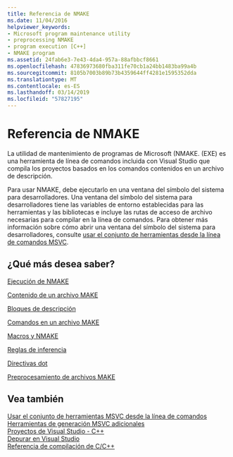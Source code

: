 ```yaml
---
title: Referencia de NMAKE
ms.date: 11/04/2016
helpviewer_keywords:
- Microsoft program maintenance utility
- preprocessing NMAKE
- program execution [C++]
- NMAKE program
ms.assetid: 24fab6e3-7e43-4da4-957a-88afbbcf8661
ms.openlocfilehash: 47836973680fba311fe70cb1a24bb1483ba99a4b
ms.sourcegitcommit: 8105b7003b89b73b4359644ff4281e1595352dda
ms.translationtype: MT
ms.contentlocale: es-ES
ms.lasthandoff: 03/14/2019
ms.locfileid: "57827195"
---
```

# <a name="nmake-reference"></a>Referencia de NMAKE

La utilidad de mantenimiento de programas de Microsoft (NMAKE. (EXE) es una herramienta de línea de comandos incluida con Visual Studio que compila los proyectos basados en los comandos contenidos en un archivo de descripción.

Para usar NMAKE, debe ejecutarlo en una ventana del símbolo del sistema para desarrolladores. Una ventana del símbolo del sistema para desarrolladores tiene las variables de entorno establecidas para las herramientas y las bibliotecas e incluye las rutas de acceso de archivo necesarias para compilar en la línea de comandos. Para obtener más información sobre cómo abrir una ventana del símbolo del sistema para desarrolladores, consulte [usar el conjunto de herramientas desde la línea de comandos MSVC](../building-on-the-command-line.md).

## <a name="what-do-you-want-to-know-more-about"></a>¿Qué más desea saber?

[Ejecución de NMAKE](running-nmake.md)

[Contenido de un archivo MAKE](contents-of-a-makefile.md)

[Bloques de descripción](description-blocks.md)

[Comandos en un archivo MAKE](commands-in-a-makefile.md)

[Macros y NMAKE](macros-and-nmake.md)

[Reglas de inferencia](inference-rules.md)

[Directivas dot](dot-directives.md)

[Preprocesamiento de archivos MAKE](makefile-preprocessing.md)

## <a name="see-also"></a>Vea también

[Usar el conjunto de herramientas MSVC desde la línea de comandos](../building-on-the-command-line.md)<br/>
[Herramientas de generación MSVC adicionales](c-cpp-build-tools.md)<br/>
[Proyectos de Visual Studio - C++](../creating-and-managing-visual-cpp-projects.md)<br/>
[Depurar en Visual Studio](/visualstudio/debugger/debugging-in-visual-studio)<br/>
[Referencia de compilación de C/C++](c-cpp-building-reference.md)
